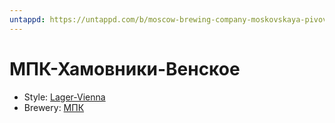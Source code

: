 ```yaml
---
untappd: https://untappd.com/b/moscow-brewing-company-moskovskaya-pivovarennaya-kompaniya-hamovniki-venskoe-hamovniki-venskoe/229044
---
```


# МПК-Хамовники-Венское

- Style: [Lager-Vienna](Lager-Vienna.md)
- Brewery: [МПК](МПК.md)